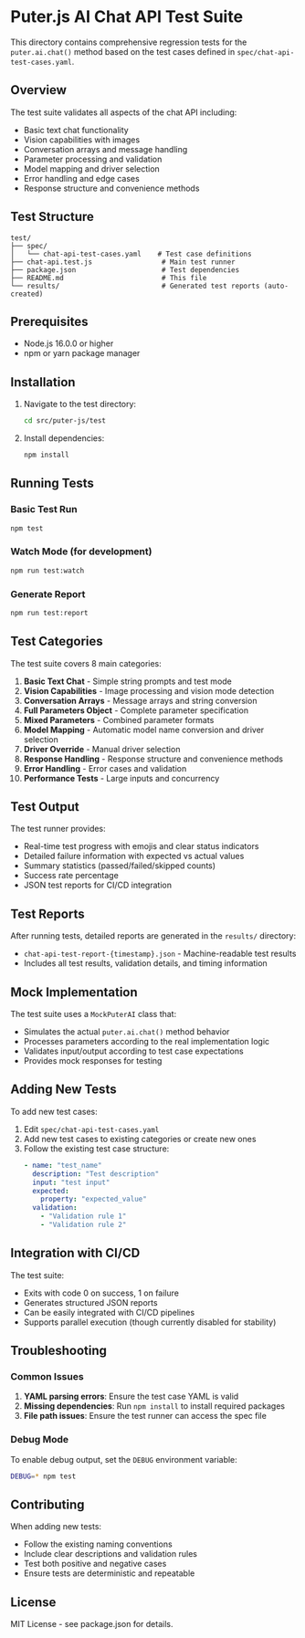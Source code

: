 # Puter.js AI Chat API Test Suite

This directory contains comprehensive regression tests for the `puter.ai.chat()` method based on the test cases defined in `spec/chat-api-test-cases.yaml`.

## Overview

The test suite validates all aspects of the chat API including:
- Basic text chat functionality
- Vision capabilities with images
- Conversation arrays and message handling
- Parameter processing and validation
- Model mapping and driver selection
- Error handling and edge cases
- Response structure and convenience methods

## Test Structure

```
test/
├── spec/
│   └── chat-api-test-cases.yaml    # Test case definitions
├── chat-api.test.js                 # Main test runner
├── package.json                     # Test dependencies
├── README.md                        # This file
└── results/                         # Generated test reports (auto-created)
```

## Prerequisites

- Node.js 16.0.0 or higher
- npm or yarn package manager

## Installation

1. Navigate to the test directory:
   ```bash
   cd src/puter-js/test
   ```

2. Install dependencies:
   ```bash
   npm install
   ```

## Running Tests

### Basic Test Run
```bash
npm test
```

### Watch Mode (for development)
```bash
npm run test:watch
```

### Generate Report
```bash
npm run test:report
```

## Test Categories

The test suite covers 8 main categories:

1. **Basic Text Chat** - Simple string prompts and test mode
2. **Vision Capabilities** - Image processing and vision mode detection
3. **Conversation Arrays** - Message arrays and string conversion
4. **Full Parameters Object** - Complete parameter specification
5. **Mixed Parameters** - Combined parameter formats
6. **Model Mapping** - Automatic model name conversion and driver selection
7. **Driver Override** - Manual driver selection
8. **Response Handling** - Response structure and convenience methods
9. **Error Handling** - Error cases and validation
10. **Performance Tests** - Large inputs and concurrency

## Test Output

The test runner provides:
- Real-time test progress with emojis and clear status indicators
- Detailed failure information with expected vs actual values
- Summary statistics (passed/failed/skipped counts)
- Success rate percentage
- JSON test reports for CI/CD integration

## Test Reports

After running tests, detailed reports are generated in the `results/` directory:
- `chat-api-test-report-{timestamp}.json` - Machine-readable test results
- Includes all test results, validation details, and timing information

## Mock Implementation

The test suite uses a `MockPuterAI` class that:
- Simulates the actual `puter.ai.chat()` method behavior
- Processes parameters according to the real implementation logic
- Validates input/output according to test case expectations
- Provides mock responses for testing

## Adding New Tests

To add new test cases:

1. Edit `spec/chat-api-test-cases.yaml`
2. Add new test cases to existing categories or create new ones
3. Follow the existing test case structure:
   ```yaml
   - name: "test_name"
     description: "Test description"
     input: "test input"
     expected:
       property: "expected_value"
     validation:
       - "Validation rule 1"
       - "Validation rule 2"
   ```

## Integration with CI/CD

The test suite:
- Exits with code 0 on success, 1 on failure
- Generates structured JSON reports
- Can be easily integrated with CI/CD pipelines
- Supports parallel execution (though currently disabled for stability)

## Troubleshooting

### Common Issues

1. **YAML parsing errors**: Ensure the test case YAML is valid
2. **Missing dependencies**: Run `npm install` to install required packages
3. **File path issues**: Ensure the test runner can access the spec file

### Debug Mode

To enable debug output, set the `DEBUG` environment variable:
```bash
DEBUG=* npm test
```

## Contributing

When adding new tests:
- Follow the existing naming conventions
- Include clear descriptions and validation rules
- Test both positive and negative cases
- Ensure tests are deterministic and repeatable

## License

MIT License - see package.json for details.
